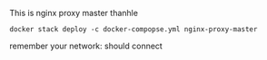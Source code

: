 This is nginx proxy master thanhle

```
docker stack deploy -c docker-compopse.yml nginx-proxy-master
```

remember your network: should connect
